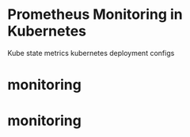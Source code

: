 # Prometheus Monitoring in Kubernetes
Kube state metrics kubernetes deployment configs
# monitoring
# monitoring
